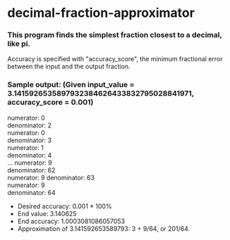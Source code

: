 # decimal-fraction-approximator

### This program finds the simplest fraction closest to a decimal, like pi.

Accuracy is specified with "accuracy_score", the minimum fractional error
between the input and the output fraction.

### Sample output: (Given input_value = 3.1415926535897932384626433832795028841971, accuracy_score = 0.001)
numerator:  0    
denominator:  2    
numerator:  0    
denominator:  3    
numerator:  1    
denominator:  4        
...
numerator:  9    
denominator:  62    
numerator:  9
denominator:  63    
numerator:  9    
denominator:  64    

* Desired accuracy: 0.001 * 100%
* End value: 3.140625
* End accuracy: 1.0003081086057053
* Approximation of 3.141592653589793: 3 + 9/64, or 201/64.
